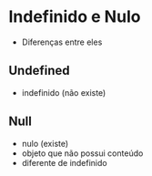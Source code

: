 # Indefinido e Nulo
  * Diferenças entre eles

## Undefined

  * indefinido (não existe)
  
## Null

  * nulo (existe)
  * objeto que não possui conteúdo
  * diferente de indefinido